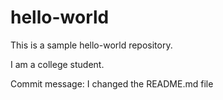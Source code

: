# hello-world
This is a sample hello-world repository.

I am a college student.

Commit message: I changed the README.md file
